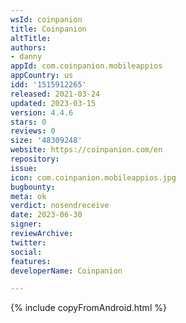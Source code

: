```yaml
---
wsId: coinpanion
title: Coinpanion
altTitle: 
authors:
- danny
appId: com.coinpanion.mobileappios
appCountry: us
idd: '1515912265'
released: 2021-03-24
updated: 2023-03-15
version: 4.4.6
stars: 0
reviews: 0
size: '48309248'
website: https://coinpanion.com/en
repository: 
issue: 
icon: com.coinpanion.mobileappios.jpg
bugbounty: 
meta: ok
verdict: nosendreceive
date: 2023-06-30
signer: 
reviewArchive: 
twitter: 
social: 
features: 
developerName: Coinpanion

---
```


{% include copyFromAndroid.html %}
